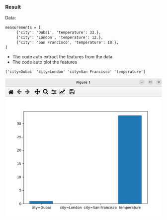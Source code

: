 ### Result
Data:
```
measurements = [
     {'city': 'Dubai', 'temperature': 33.},
     {'city': 'London', 'temperature': 12.},
     {'city': 'San Francisco', 'temperature': 18.},
]
```
* The code auto extract the features from the data
* The code auto plot the features
```
['city=Dubai' 'city=London' 'city=San Francisco' 'temperature']
```

<img src="features-plot.png" />